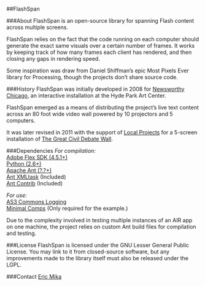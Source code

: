 ##FlashSpan

###About
FlashSpan is an open-source library for spanning Flash content across multiple screens.

FlashSpan relies on the fact that the code running on each computer should generate the exact same visuals over a certain number of frames. It works by keeping track of how many frames each client has rendered, and then closing any gaps in rendering speed.

Some inspiration was draw from Daniel Shiffman’s epic Most Pixels Ever library for Processing, though the projects don’t share source code.

###History
FlashSpan was initially developed in 2008 for [Newsworthy Chicago](https://vimeo.com/1007076), an interactive installation at the Hyde Park Art Center.

FlashSpan emerged as a means of distributing the project’s live text content across an 80 foot wide video wall powered by 10 projectors and 5 computers.

It was later revised in 2011 with the support of [Local Projects](http://localprojects.net) for a 5-screen installation of [The Great Civil Debate Wall](http://www.civildebatewall.com/).


###Dependencies
*For compilation:*  
[Adobe Flex SDK (4.5.1+)](http://www.adobe.com/go/flex_sdk/)  
[Python (2.6+)](http://www.python.org/getit/)  
[Apache Ant (?.?+)](http://ant.apache.org/bindownload.cgi)  
[Ant XMLtask](http://www.oopsconsultancy.com/software/xmltask/) (Included)  
[Ant Contrib](http://sourceforge.net/projects/ant-contrib/) (Included)  

*For use:*  
[AS3 Commons Logging](http://www.as3commons.org/as3-commons-logging/index.html)  
[Minimal Comps](http://www.minimalcomps.com/) (Only required for the example.)

Due to the complexity involved in testing multiple instances of an AIR app on one machine, the project relies on custom Ant build files for compilation and testing.

###License
FlashSpan is licensed under the GNU Lesser General Public License. You may link to it from closed-source software, but any improvements made to the library itself must also be released under the LGPL.


###Contact
[Eric Mika](http://ericmika.com)
